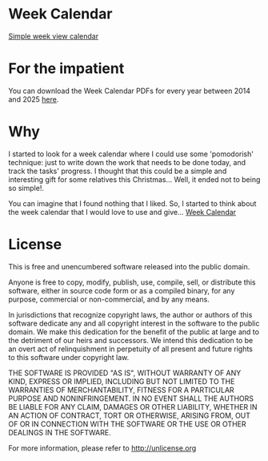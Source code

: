 Week Calendar
============

[Simple week view calendar](http://ferfebles.github.io/weekcalendar/)

# For the impatient #

You can download the Week Calendar PDFs for every year between 2014 and 2025 [here](https://github.com/ferfebles/weekcalendar/tree/master/source/lib/calendars).

# Why #

I started to look for a week calendar where I could use some 'pomodorish' technique: just to write down the work that needs to be done today, and track the tasks' progress. I thought that this could be a simple and interesting gift for some relatives this Christmas... Well, it ended not to being so simple!.

You can imagine that I found nothing that I liked. So, I started to think about the week calendar that I would love to use and give... [Week Calendar](http://ferfebles.github.io/weekcalendar/)

# License #

This is free and unencumbered software released into the public domain.

Anyone is free to copy, modify, publish, use, compile, sell, or
distribute this software, either in source code form or as a compiled
binary, for any purpose, commercial or non-commercial, and by any
means.

In jurisdictions that recognize copyright laws, the author or authors
of this software dedicate any and all copyright interest in the
software to the public domain. We make this dedication for the benefit
of the public at large and to the detriment of our heirs and
successors. We intend this dedication to be an overt act of
relinquishment in perpetuity of all present and future rights to this
software under copyright law.

THE SOFTWARE IS PROVIDED "AS IS", WITHOUT WARRANTY OF ANY KIND,
EXPRESS OR IMPLIED, INCLUDING BUT NOT LIMITED TO THE WARRANTIES OF
MERCHANTABILITY, FITNESS FOR A PARTICULAR PURPOSE AND NONINFRINGEMENT.
IN NO EVENT SHALL THE AUTHORS BE LIABLE FOR ANY CLAIM, DAMAGES OR
OTHER LIABILITY, WHETHER IN AN ACTION OF CONTRACT, TORT OR OTHERWISE,
ARISING FROM, OUT OF OR IN CONNECTION WITH THE SOFTWARE OR THE USE OR
OTHER DEALINGS IN THE SOFTWARE.

For more information, please refer to <http://unlicense.org>
